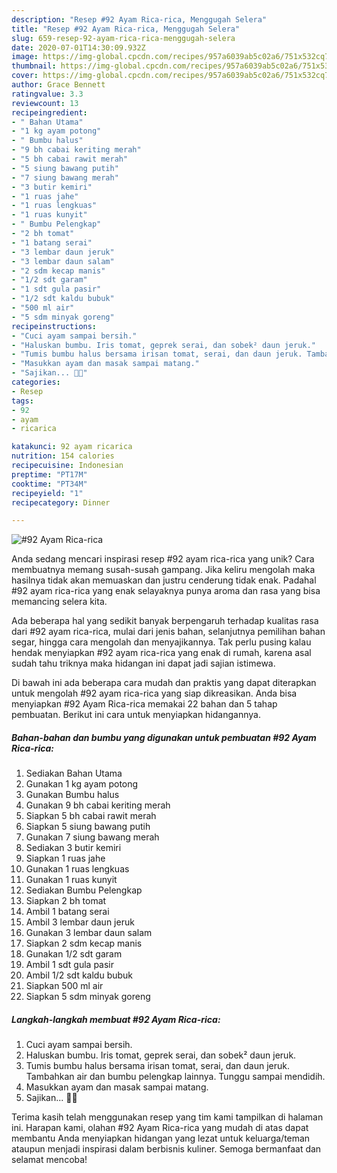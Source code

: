 ```yaml
---
description: "Resep #92 Ayam Rica-rica, Menggugah Selera"
title: "Resep #92 Ayam Rica-rica, Menggugah Selera"
slug: 659-resep-92-ayam-rica-rica-menggugah-selera
date: 2020-07-01T14:30:09.932Z
image: https://img-global.cpcdn.com/recipes/957a6039ab5c02a6/751x532cq70/92-ayam-rica-rica-foto-resep-utama.jpg
thumbnail: https://img-global.cpcdn.com/recipes/957a6039ab5c02a6/751x532cq70/92-ayam-rica-rica-foto-resep-utama.jpg
cover: https://img-global.cpcdn.com/recipes/957a6039ab5c02a6/751x532cq70/92-ayam-rica-rica-foto-resep-utama.jpg
author: Grace Bennett
ratingvalue: 3.3
reviewcount: 13
recipeingredient:
- " Bahan Utama"
- "1 kg ayam potong"
- " Bumbu halus"
- "9 bh cabai keriting merah"
- "5 bh cabai rawit merah"
- "5 siung bawang putih"
- "7 siung bawang merah"
- "3 butir kemiri"
- "1 ruas jahe"
- "1 ruas lengkuas"
- "1 ruas kunyit"
- " Bumbu Pelengkap"
- "2 bh tomat"
- "1 batang serai"
- "3 lembar daun jeruk"
- "3 lembar daun salam"
- "2 sdm kecap manis"
- "1/2 sdt garam"
- "1 sdt gula pasir"
- "1/2 sdt kaldu bubuk"
- "500 ml air"
- "5 sdm minyak goreng"
recipeinstructions:
- "Cuci ayam sampai bersih."
- "Haluskan bumbu. Iris tomat, geprek serai, dan sobek² daun jeruk."
- "Tumis bumbu halus bersama irisan tomat, serai, dan daun jeruk. Tambahkan air dan bumbu pelengkap lainnya. Tunggu sampai mendidih."
- "Masukkan ayam dan masak sampai matang."
- "Sajikan... 👩‍🍳"
categories:
- Resep
tags:
- 92
- ayam
- ricarica

katakunci: 92 ayam ricarica 
nutrition: 154 calories
recipecuisine: Indonesian
preptime: "PT17M"
cooktime: "PT34M"
recipeyield: "1"
recipecategory: Dinner

---
```



![#92 Ayam Rica-rica](https://img-global.cpcdn.com/recipes/957a6039ab5c02a6/751x532cq70/92-ayam-rica-rica-foto-resep-utama.jpg)

Anda sedang mencari inspirasi resep #92 ayam rica-rica yang unik? Cara membuatnya memang susah-susah gampang. Jika keliru mengolah maka hasilnya tidak akan memuaskan dan justru cenderung tidak enak. Padahal #92 ayam rica-rica yang enak selayaknya punya aroma dan rasa yang bisa memancing selera kita.

Ada beberapa hal yang sedikit banyak berpengaruh terhadap kualitas rasa dari #92 ayam rica-rica, mulai dari jenis bahan, selanjutnya pemilihan bahan segar, hingga cara mengolah dan menyajikannya. Tak perlu pusing kalau hendak menyiapkan #92 ayam rica-rica yang enak di rumah, karena asal sudah tahu triknya maka hidangan ini dapat jadi sajian istimewa.




Di bawah ini ada beberapa cara mudah dan praktis yang dapat diterapkan untuk mengolah #92 ayam rica-rica yang siap dikreasikan. Anda bisa menyiapkan #92 Ayam Rica-rica memakai 22 bahan dan 5 tahap pembuatan. Berikut ini cara untuk menyiapkan hidangannya.

<!--inarticleads1-->

##### Bahan-bahan dan bumbu yang digunakan untuk pembuatan #92 Ayam Rica-rica:

1. Sediakan  Bahan Utama
1. Gunakan 1 kg ayam potong
1. Gunakan  Bumbu halus
1. Gunakan 9 bh cabai keriting merah
1. Siapkan 5 bh cabai rawit merah
1. Siapkan 5 siung bawang putih
1. Gunakan 7 siung bawang merah
1. Sediakan 3 butir kemiri
1. Siapkan 1 ruas jahe
1. Gunakan 1 ruas lengkuas
1. Gunakan 1 ruas kunyit
1. Sediakan  Bumbu Pelengkap
1. Siapkan 2 bh tomat
1. Ambil 1 batang serai
1. Ambil 3 lembar daun jeruk
1. Gunakan 3 lembar daun salam
1. Siapkan 2 sdm kecap manis
1. Gunakan 1/2 sdt garam
1. Ambil 1 sdt gula pasir
1. Ambil 1/2 sdt kaldu bubuk
1. Siapkan 500 ml air
1. Siapkan 5 sdm minyak goreng




<!--inarticleads2-->

##### Langkah-langkah membuat #92 Ayam Rica-rica:

1. Cuci ayam sampai bersih.
1. Haluskan bumbu. Iris tomat, geprek serai, dan sobek² daun jeruk.
1. Tumis bumbu halus bersama irisan tomat, serai, dan daun jeruk. Tambahkan air dan bumbu pelengkap lainnya. Tunggu sampai mendidih.
1. Masukkan ayam dan masak sampai matang.
1. Sajikan... 👩‍🍳




Terima kasih telah menggunakan resep yang tim kami tampilkan di halaman ini. Harapan kami, olahan #92 Ayam Rica-rica yang mudah di atas dapat membantu Anda menyiapkan hidangan yang lezat untuk keluarga/teman ataupun menjadi inspirasi dalam berbisnis kuliner. Semoga bermanfaat dan selamat mencoba!

